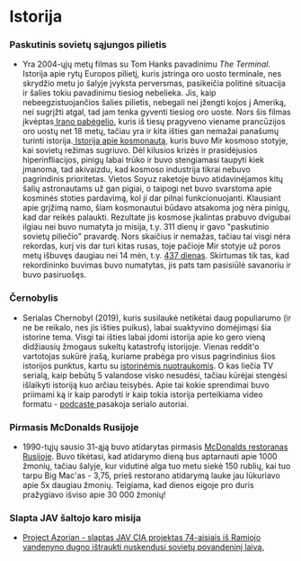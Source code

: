 # Istorija

### Paskutinis sovietų sąjungos pilietis

* Yra 2004-ųjų metų filmas su Tom Hanks pavadinimu _The Terminal_. Istorija apie rytų Europos pilietį, kuris įstringa oro uosto terminale, nes skrydžio metu jo šalyje įvyksta perversmas, pasikeičia politinė situacija ir šalies tokiu pavadinimu tiesiog nebelieka. Jis, kaip nebeegzistuojančios šalies pilietis, nebegali nei įžengti kojos į Ameriką, nei sugrįžti atgal, tad jam tenka gyventi tiesiog oro uoste. Nors šis filmas įkvėptas[ Irano pabėgelio](https://www.wikiwand.com/en/Mehran_Karimi_Nasseri), kuris iš tiesų pragyveno viename prancūzijos oro uostų net 18 metų, tačiau yra ir kita išties gan nemažai panašumų turinti istorija.[ Istorija apie kosmonautą](https://www.rbth.com/history/330415-last-soviet-citizen-cosmonaut), kuris buvo Mir kosmoso stotyje, kai sovietų režimas sugriuvo. Dėl kilusios krizės ir prasidėjusios hiperinfliacijos, pinigų labai trūko ir buvo stengiamasi taupyti kiek įmanoma, tad akivaizdu, kad kosmoso industrija tikrai nebuvo pagrindinis prioritetas. Vietos Soyuz raketoje buvo atidavinėjamos kitų šalių astronautams už gan pigiai, o taipogi net buvo svarstoma apie kosminės stoties pardavimą, kol ji dar pilnai funkcionuojanti. Klausiant apie grįžimą namo, šiam kosmonautui būdavo atsakoma jog nėra pinigų, kad dar reikės palaukti. Rezultate jis kosmose įkalintas prabuvo dvigubai ilgiau nei buvo numatyta jo misija, t.y. 311 dienų ir gavo "paskutinio sovietų piliečio" pravardę. Nors skaičius ir nemažas, tačiau tai visgi nėra rekordas, kurį vis dar turi kitas rusas, toje pačioje Mir stotyje už poros metų išbuvęs daugiau nei 14 mėn, t.y. [437 dienas](https://www.wikiwand.com/en/Valeri_Polyakov). Skirtumas tik tas, kad rekordininko buvimas buvo numatytas, jis pats tam pasisiūlė savanoriu ir buvo pasiruošęs.

### Černobylis

* Serialas Chernobyl \(2019\), kuris susilaukė netikėtai daug populiarumo \(ir ne be reikalo, nes jis išties puikus\), labai suaktyvino domėjimąsi šia istorine tema. Visgi tai išties labai įdomi istorija apie ko gero vieną didžiausių žmogaus sukeltų katastrofų istorijoje. Vienas reddit'o vartotojas sukūrė įrašą, kuriame prabėga pro visus pagrindinius šios istorijos punktus, kartu su [istorinėmis nuotraukomis](https://imgur.com/a/TwY6q). O kas liečia TV serialą, kaip bebūtų 5 valandose visko nesudėsi, tačiau kūrėjai stengėsi išlaikyti istoriją kuo arčiau teisybės. Apie tai kokie sprendimai buvo priimami ką ir kaip parodyti ir kaip tokia istorija perteikiama video formatu - [podcaste ](https://www.youtube.com/watch?v=rUeHPCYtWYQ)pasakoja serialo autoriai.

### Pirmasis McDonalds Rusijoje

* 1990-tųjų sausio 31-ąją buvo atidarytas pirmasis [McDonalds restoranas Rusijoje](https://www.boredpanda.com/first-mcdonald-restaurant-opens-soviet-union-moscow-russia-1990/?utm_source=facebook&utm_medium=social&utm_campaign=organic). Buvo tikėtasi, kad atidarymo dieną bus aptarnauti apie 1000 žmonių, tačiau šalyje, kur vidutinė alga tuo metu siekė 150 rublių, kai tuo tarpu Big Mac'as - 3,75,  prieš restorano atidarymą lauke jau lūkuriavo apie 5x daugiau žmonių. Teigiama, kad dienos eigoje pro duris pražygiavo išviso apie 30 000 žmonių!

### Slapta JAV šaltojo karo misija

* [Project Azorian - slaptas JAV CIA projektas 74-aisiais iš Ramiojo vandenyno dugno ištraukti nuskendusi sovietų povandeninį laivą.](https://www.wikiwand.com/en/Project_Azorian)

